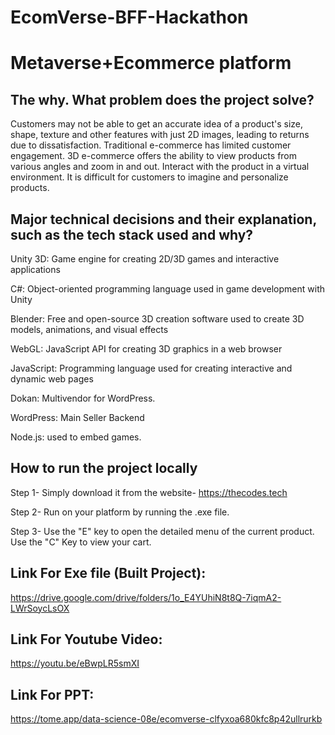 # EcomVerse-BFF-Hackathon

# Metaverse+Ecommerce platform




## The why. What problem does the project solve?

Customers may not be able to get an accurate idea of a product's size, shape, texture and other features with just 2D images, leading to returns due to dissatisfaction.
Traditional e-commerce has limited customer engagement.
3D e-commerce offers the ability to view products from various angles and zoom in and out.
Interact with the product in a virtual environment.
It is difficult for customers to imagine and personalize products.


## Major technical decisions and their explanation, such as the tech stack used and why?

Unity 3D: Game engine for creating 2D/3D games and interactive applications

C#: Object-oriented programming language used in game development with Unity

Blender: Free and open-source 3D creation software used to create 3D models, animations, and visual effects

WebGL: JavaScript API for creating 3D graphics in a web browser

JavaScript: Programming language used for creating interactive and dynamic web pages 

Dokan: Multivendor for WordPress.

WordPress: Main Seller Backend

Node.js: used to embed games.

## How to run the project locally
Step 1-
    Simply download it from the website-
        https://thecodes.tech 

Step 2-
   Run on your platform by running the .exe file.
  

Step 3- 
    Use the "E" key to open the detailed menu of the current product.
    Use the "C" Key to view your cart.


## Link For Exe file (Built Project):

https://drive.google.com/drive/folders/1o_E4YUhiN8t8Q-7iqmA2-LWrSoycLsOX


## Link For Youtube Video:

https://youtu.be/eBwpLR5smXI

## Link For PPT:

https://tome.app/data-science-08e/ecomverse-clfyxoa680kfc8p42ullrurkb

